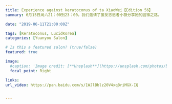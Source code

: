 ```yaml
---
title: Experience against keratoconus of ta XiaoWei【Edition 56】
summary: 6月15日周六21：00到23：00，我们邀请了援友志愿者小薇分享她的圆锥之路。

date: "2019-06-11T21:00:00Z"

tags: [Keratoconus, LucidKorea]
categories: [Yuanyou Salon]

# Is this a featured salon? (true/false)
featured: true

image:
  #caption: 'Image credit: [**Unsplash**](https://unsplash.com/photos/bzdhc5b3Bxs)'
  focal_point: Right

links:
url_video: https://pan.baidu.com/s/1WJlBblz20V4xq8riMGX-IQ


---
```



